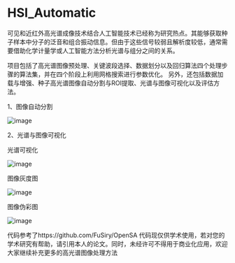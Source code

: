 # HSI_Automatic

可见和近红外高光谱成像技术结合人工智能技术已经称为研究热点。其能够获取种子样本中分子的泛音和组合振动信息。但由于这些信号较弱且解析度较低，通常需要借助化学计量学或人工智能方法分析光谱与组分之间的关系。

项目包括了高光谱图像预处理、关键波段选择、数据划分以及回归算法四个处理步骤的算法集，并在四个阶段上利用网格搜索进行参数优化。
另外，还包括数据加载与增强、种子高光谱图像自动分割与ROI提取、光谱与图像可视化以及评估方法。

  1、图像自动分割
  
  ![image](https://github.com/Sophia-luna-Song/HSI_Automatic/assets/59360539/adba07c5-b5c1-47eb-9227-b9b99b81d7c2)

  2、光谱与图像可视化
  
  光谱可视化
  
  ![image](https://github.com/Sophia-luna-Song/HSI_Automatic/assets/59360539/27f145cf-924f-4413-b6d5-51064379ad24)

  图像灰度图
  
  ![image](https://github.com/Sophia-luna-Song/HSI_Automatic/assets/59360539/219b97c3-a50e-4b2e-86ae-0e9bf322dcf9)
  
  图像伪彩图
  
  ![image](https://github.com/Sophia-luna-Song/HSI_Automatic/assets/59360539/1fe2eedd-c2f7-45cb-aef8-6319c316ec84)

  

代码参考了https://github.com/FuSiry/OpenSA
代码现仅供学术使用，若对您的学术研究有帮助，请引用本人的论文。同时，未经许可不得用于商业化应用，欢迎大家继续补充更多的高光谱图像处理方法
